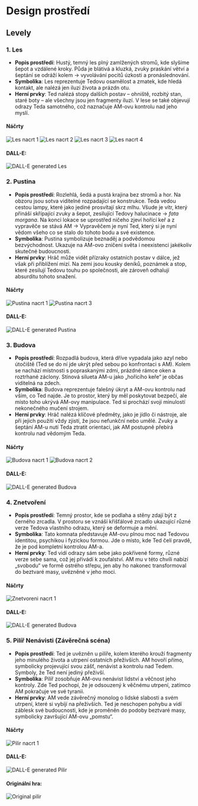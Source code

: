 # Design prostředí

## Levely

### 1. Les
- **Popis prostředí**: Hustý, temný les plný zamlžených stromů, kde slyšíme šepot a vzdálené kroky. Půda je blátivá a kluzká, zvuky praskání větví a šeptání se odráží kolem -> vyvolávání pocitů úzkosti a pronáslednování.
- **Symbolika**: Les reprezentuje Tedovu osamělost a zmatek, kde hledá kontakt, ale nalézá jen iluzi života a prázdn otu.
- **Herní prvky**: Ted nalézá stopy dalších postav – ohniště, rozbitý stan, staré boty – ale všechny jsou jen fragmenty iluzí. V lese se také objevují odrazy Teda samotného, což naznačuje AM-ovu kontrolu nad jeho myslí.

#### Náčrty
![Les nacrt 1](obrazky/lesNacrt1.png)
![Les nacrt 2](obrazky/lesNacrt2.png)
![Les nacrt 3](obrazky/lesNacrt3.png)
![Les nacrt 4](obrazky/lesNacrt4.png)

#### DALL-E:
![DALL-E generated Les](obrazky/les.png)

### 2. Pustina
- **Popis prostředí**: Rozlehlá, šedá a pustá krajina bez stromů a hor. Na obzoru jsou sotva viditelné rozpadající se konstrukce. Teda vedou cestou lampy, které jako jediné prosvítají skrz mlhu. Všude je vítr, který přináší skřípající zvuky a šepot, zesilující Tedovy halucinace -> *fata morgana*. Na konci lokace se uprostřed ničeho zjeví hořící keř a z vypravěče se stává AM -> Vypravěčem je nyní Ted, který si je nyní vědom všeho co se stalo do tohoto bodu a své existence.
- **Symbolika**: Pustina symbolizuje beznaděj a podvědomou bezvýchodnost. Ukazuje na AM-ovo zničení světa i neexistenci jakékoliv skutečné budoucnosti.
- **Herní prvky**: Hráč může vidět přízraky ostatních postav v dálce, jež však při přiblížení mizí. Na zemi jsou kousky deníků, poznámek a stop, které zesilují Tedovu touhu po společnosti, ale zároveň odhalují absurditu tohoto snažení.

#### Náčrty
![Pustina nacrt 1](obrazky/pustinaNacrt1.png)
![Pustina nacrt 3](obrazky/pustinaNacrt3.png)

#### DALL-E:
![DALL-E generated Pustina](obrazky/pustina.png)


### 3. Budova
- **Popis prostředí**: Rozpadlá budova, která dříve vypadala jako azyl nebo útočiště (Ted se do ní jde ukrýt před sebou po konfrontaci s AM). Kolem se nachází místnosti s popraskanými zdmi, prázdné rámce oken a roztrhané záclony. Stínová silueta AM-u jako „hořícího keře“ je občas viditelná na zdech.
- **Symbolika**: Budova reprezentuje falešný úkryt a AM-ovu kontrolu nad vším, co Ted najde. Je to prostor, který by měl poskytovat bezpečí, ale místo toho ukrývá AM-ovy manipulace. Ted si prochází svojí minulostí nekonečného mučení strojem.
- **Herní prvky**: Hráč nalézá klíčové předměty, jako je jídlo či nástroje, ale při jejich použití vždy zjistí, že jsou nefunkční nebo umělé. Zvuky a šeptání AM-u nutí Teda ztratit orientaci, jak AM postupně přebírá kontrolu nad vědomým Teda.

#### Náčrty
![Budova nacrt 1](obrazky/budovaNacrt1.png)
![Budova nacrt 2](obrazky/budovaNacrt2.png)

#### DALL-E:
![DALL-E generated Budova](obrazky/budova.png)

### 4. Znetvoření
- **Popis prostředí**: Temný prostor, kde se podlaha a stěny zdají být z černého zrcadla. V prostoru se vznáší křišťálové zrcadlo ukazující různé verze Tedova vlastního odrazu, který se deformuje a mění.
- **Symbolika**: Tato komnata představuje AM-ovu plnou moc nad Tedovou identitou, psychikou i fyzickou formou. Jde o místo, kde Ted čelí pravdě, že je pod kompletní kontrolou AM-a.
- **Herní prvky**: Ted vidí odrazy sám sebe jako pokřivené formy, různé verze sebe sama, což jej přivádí k zoufalství. AM mu v této chvíli nabízí „svobodu“ ve formě ostrého střepu, jen aby ho nakonec transformoval do beztvaré masy, uvězněné v jeho moci.

#### Náčrty
![Znetvoreni nacrt 1](obrazky/znetvoreniNacrt1.png)
#### DALL-E:
![DALL-E generated Budova](obrazky/znetvoreni.png)

### 5. Pilíř Nenávisti (Závěrečná scéna)
- **Popis prostředí**: Ted je uvězněn u pilíře, kolem kterého krouží fragmenty jeho minulého života a utrpení ostatních přeživších. AM hovoří přímo, symbolicky projevující svou zášť, nenávist a kontrolu nad Tedem. Symboly, že Ted není jediný přeživší.
- **Symbolika**: Pilíř zosobňuje AM-ovu nenávist lidství a věčnost jeho kontroly. Zde Ted pochopí, že je odsouzený k věčnému utrpení, zatímco AM pokračuje ve své tyranii.
- **Herní prvky**: AM vede závěrečný monolog o lidské slabosti a svém utrpení, které si vybíjí na přeživších. Ted je neschopen pohybu a vidí záblesk své budoucnosti, kde je proměněn do podoby beztvaré masy, symbolicky završující AM-ovu „pomstu“.

#### Náčrty
![Pilir nacrt 1](obrazky/pilirNacrt1.png)

#### DALL-E:
![DALL-E generated Pilir](obrazky/pilir.png)

#### Originální hra:
![Original pilir](obrazky/pilirOriginal.png)